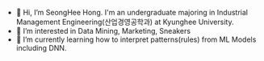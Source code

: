 - 👋 Hi, I’m SeongHee Hong. I'm an undergraduate majoring in Industrial Management Engineering(산업경영공학과) at Kyunghee University.
- 👀 I’m interested in Data Mining, Marketing, Sneakers
- 🌱 I’m currently learning how to interpret patterns(rules) from ML Models including DNN.


<!---
hongshi97/hongshi97 is a ✨ special ✨ repository because its `README.md` (this file) appears on your GitHub profile.
You can click the Preview link to take a look at your changes.
--->
